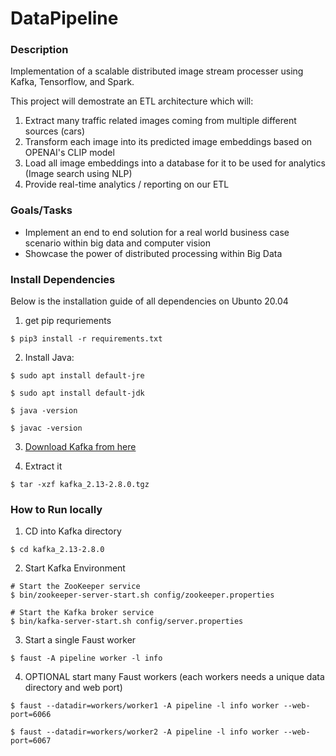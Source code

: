 # DataPipeline


### Description

Implementation of a scalable distributed image stream processer using Kafka, Tensorflow, and Spark. 

This project will demostrate an ETL architecture which will:

1) Extract many traffic related images coming from multiple different sources (cars)
2) Transform each image into its predicted image embeddings based on OPENAI's CLIP model
3) Load all image embeddings into a database for it to be used for analytics (Image search using NLP)
4) Provide real-time analytics / reporting on our ETL 

### Goals/Tasks

* Implement an end to end solution for a real world business case scenario within big data and computer vision
* Showcase the power of distributed processing within Big Data

### Install Dependencies

Below is the installation guide of all dependencies on Ubunto 20.04

1) get pip requriements 

```console
$ pip3 install -r requirements.txt
```

2) Install Java: 

```console
$ sudo apt install default-jre 
```

```console
$ sudo apt install default-jdk
```

```console
$ java -version
```

```console
$ javac -version
```

3) [Download Kafka from here ](https://www.apache.org/dyn/closer.cgi?path=/kafka/2.8.0/kafka_2.13-2.8.0.tgz)


4) Extract it

```console
$ tar -xzf kafka_2.13-2.8.0.tgz
```

### How to Run locally 

1) CD into Kafka directory

```console
$ cd kafka_2.13-2.8.0
```

2) Start Kafka Environment

```console
# Start the ZooKeeper service
$ bin/zookeeper-server-start.sh config/zookeeper.properties
```

```console
# Start the Kafka broker service
$ bin/kafka-server-start.sh config/server.properties
```

3) Start a single Faust worker

```console
$ faust -A pipeline worker -l info
```

4) OPTIONAL start many Faust workers (each workers needs a unique data directory and web port)


```console
$ faust --datadir=workers/worker1 -A pipeline -l info worker --web-port=6066

```

```console
$ faust --datadir=workers/worker2 -A pipeline -l info worker --web-port=6067

```
